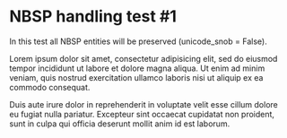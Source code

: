 # NBSP handling test #1

In this test all NBSP entities will be preserved (unicode_snob = False).

Lorem ipsum dolor sit amet, consectetur adipisicing elit, sed do&nbsp;eiusmod
tempor incididunt ut&nbsp;labore et&nbsp;dolore magna aliqua. Ut&nbsp;enim
ad&nbsp;minim veniam, quis nostrud exercitation ullamco laboris nisi
ut&nbsp;aliquip ex&nbsp;ea commodo consequat.

Duis aute irure dolor in&nbsp;reprehenderit in&nbsp;voluptate velit esse
cillum dolore eu&nbsp;fugiat nulla pariatur. Excepteur sint occaecat cupidatat
non proident, sunt in&nbsp;culpa qui officia deserunt mollit anim id&nbsp;est
laborum.

